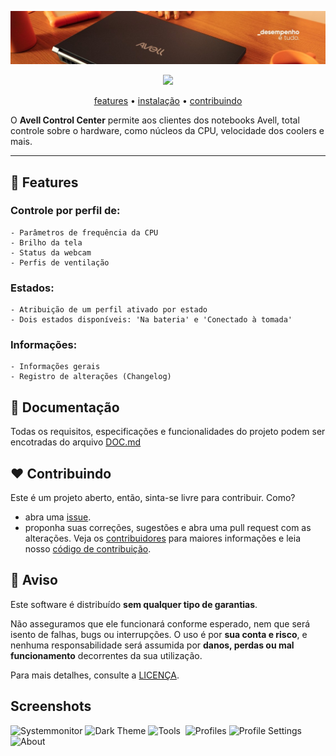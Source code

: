 ![](img/header.jpg)

<p align="center">
  <img src="https://shields.io/badge/node.js-24-5FA04E?logo=node&style=flat">
</p>

<p align="center">
    <a href="#-features">features</a>
  • <a href="#-instalação">instalação</a>
  • <a href="#️-contribuindo">contribuindo</a>
</p>

O **Avell Control Center** permite aos clientes dos notebooks Avell, total controle sobre o hardware, como núcleos da CPU, velocidade dos coolers e mais.

---

## 🌟 Features

### Controle por perfil de:
    - Parâmetros de frequência da CPU
    - Brilho da tela
    - Status da webcam
    - Perfis de ventilação

### Estados:
    - Atribuição de um perfil ativado por estado
    - Dois estados disponíveis: 'Na bateria' e 'Conectado à tomada'

### Informações:
    - Informações gerais
    - Registro de alterações (Changelog)

## 📑 Documentação

Todas os requisitos, especificações e funcionalidades do projeto podem ser encotradas do arquivo [DOC.md](https://github.com/avell-labs/project-template/blob/master/.github/DOC.md)

## ❤️ Contribuindo

Este é um projeto aberto, então, sinta-se livre para contribuir. Como?

- abra uma [issue](https://github.com/avell-labs/template/issues).
- proponha suas correções, sugestões e abra uma pull request com as alterações. Veja os [contribuidores](https://github.com/avell-labs/template/graphs/contributors) para maiores informações e leia nosso [código de contribuição](https://github.com/avell-labs/project-template/blob/master/.github/CONTRIBUTING.md).

## 🛑 Aviso

Este software é distribuído **sem qualquer tipo de garantias**.

Não asseguramos que ele funcionará conforme esperado, nem que será isento de falhas, bugs ou interrupções.
O uso é por **sua conta e risco**, e nenhuma responsabilidade será assumida por **danos, perdas ou mal funcionamento** decorrentes da sua utilização.

Para mais detalhes, consulte a [LICENÇA](https://github.com/avell-labs/project-template/blob/master/.github/LICENSE).

## Screenshots

<img src="screenshots/en/Systemmonitor_TCC.png" alt="Systemmonitor">
<img src="screenshots/en/DarkTheme_TCC.png" alt="Dark Theme">

<img src="screenshots/en/Tools_TCC.png" alt="Tools">

<img src="screenshots/en/Mains_Battery_TCC.png" alt="">

<img src="screenshots/en/Profiles_TCC.png" alt="Profiles">

<img src="screenshots/en/Profile_Settings_TCC.png" alt="Profile Settings">

<img src="screenshots/en/ControlCenter_TCC.png" alt="About">
